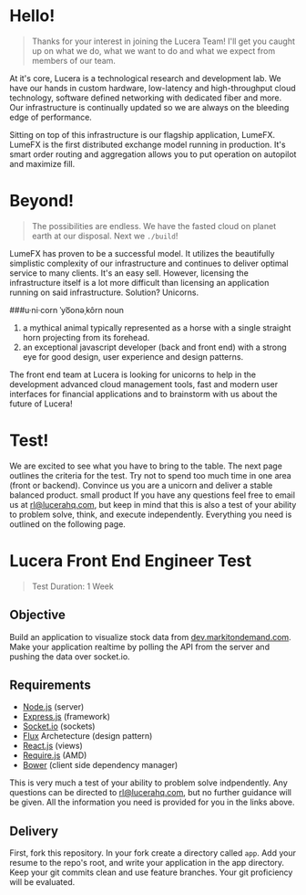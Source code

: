 # Hello!

>Thanks for your interest in joining the Lucera Team!  I'll get you caught up on what we do, what we want to do and what we expect from members of our team.

At it's core, Lucera is a technological research and development lab.  We have our hands in custom hardware, low-latency and high-throughput cloud technology, software defined networking with dedicated fiber and more.  Our infrastructure is continually updated so we are always on the bleeding edge of performance. 

Sitting on top of this infrastructure is our flagship application, LumeFX.  LumeFX is the first distributed exchange model running in production.  It's smart order routing and aggregation allows you to put operation on autopilot and maximize fill. 

# Beyond!

>The possibilities are endless.  We have the fasted cloud on planet earth at our disposal.  Next we `./build`!

LumeFX has proven to be a successful model.  It utilizes the beautifully simplistic complexity of our infrastructure and continues to deliver optimal service to many clients.  It's an easy sell.  However, licensing the infrastructure itself is a lot more difficult than licensing an application running on said infrastructure.  Solution? Unicorns.

###u·ni·corn
ˈyo͞onəˌkôrn
noun

1. a mythical animal typically represented as a horse with a single straight horn projecting from its forehead.
2. an exceptional javascript developer (back and front end) with a strong eye for good design, user experience and design patterns.

The front end team at Lucera is looking for unicorns to help in the development advanced cloud management tools, fast and modern user interfaces for financial applications and to brainstorm with us about the future of Lucera!

# Test!

We are excited to see what you have to bring to the table. The next page outlines the criteria for the test.  Try not to spend too much time in one area (front or backend).  Convince us you are a unicorn and deliver a stable balanced product. small product If you have any questions feel free to email us at [rl@lucerahq.com](mailto:rl@lucerahq.com), but keep in mind that this is also a test of your ability to problem solve, think, and execute independently.  Everything you need is outlined on the following page.

# Lucera Front End Engineer Test
> Test Duration: 1 Week

## Objective

Build an application to visualize stock data from [dev.markitondemand.com](http://dev.markitondemand.com/#stockquote).  Make your application realtime by polling the API from the server and pushing the data over socket.io.

## Requirements

- [Node.js](nodejs.org) (server)
- [Express.js](expressjs.com) (framework)
- [Socket.io](socket.io) (sockets)
- [Flux](facebook.github.io/react/docs/flux-overview.html) Archetecture (design pattern)
- [React.js](facebook.github.io/react/docs/tutorial.html) (views)
- [Require.js](requirejs.org/) (AMD)
- [Bower](bower.io) (client side dependency manager)

This is very much a test of your ability to problem solve indpendently. Any questions can be directed to [rl@lucerahq.com](mailto:rl@lucerahq.com), but no further guidance will be given.  All the information you need is provided for you in the links above.

## Delivery
First, fork this repository.  In your fork create a directory called `app`. Add your resume to the repo's root, and write your application in the app directory. Keep your git commits clean and use feature branches.  Your git proficiency will be evaluated. 


